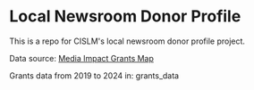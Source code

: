 # Local Newsroom Donor Profile

This is a repo for CISLM's local newsroom donor profile project. 

Data source: <a href = 'https://maps.foundationcenter.org/#/map/?subjects=all&popgroups=all&years=all&location=6295630&excludeLocation=0&geoScale=ADM0&layer=recip&boundingBox=-139.219,-31.354,135,66.513&gmOrgs=all&recipOrgs=all&tags=all&keywords=&pathwaysOrg=&pathwaysType=&acct=media&typesOfSupport=all&transactionTypes=all&amtRanges=all&minGrantAmt=0&maxGrantAmt=0&gmTypes=all&recipTypes=all&minAssetsAmt=0&maxAssetsAmt=0&minGivingAmt=0&maxGivingAmt=0&andOr=0&includeGov=1&custom=all&customArea=all&indicator=&dataSource=oecd&chartType=trends&multiSubject=1&listType=gm&windRoseAnd=undefined&zoom=2'>Media Impact Grants Map</a>

Grants data from 2019 to 2024 in: grants_data
